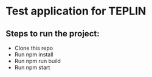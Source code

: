 # Test application for TEPLIN

## Steps to run the project:
* Clone this repo
* Run npm install
* Run npm run build
* Run npm start
